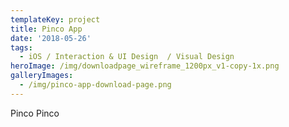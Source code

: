 ```yaml
---
templateKey: project
title: Pinco App
date: '2018-05-26'
tags:
  - iOS / Interaction & UI Design  / Visual Design
heroImage: /img/downloadpage_wireframe_1200px_v1-copy-1x.png
galleryImages:
  - /img/pinco-app-download-page.png
---
```

Pinco Pinco
